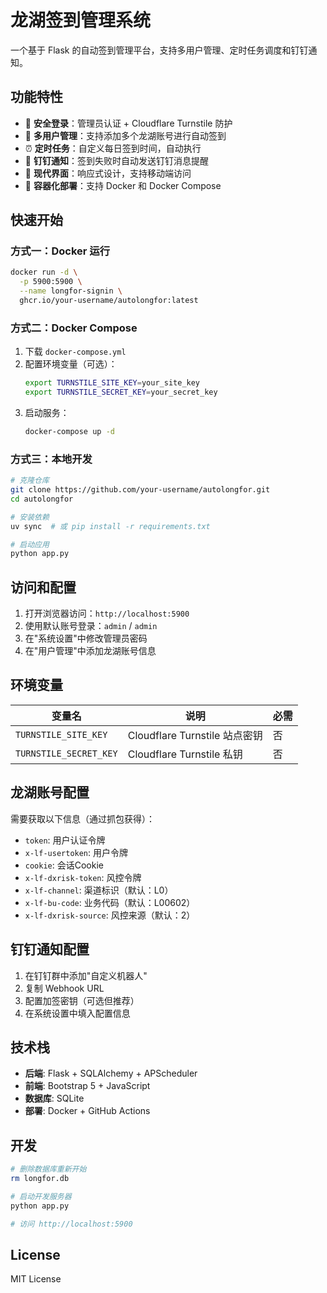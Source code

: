 # 龙湖签到管理系统

一个基于 Flask 的自动签到管理平台，支持多用户管理、定时任务调度和钉钉通知。

## 功能特性

- 🔐 **安全登录**：管理员认证 + Cloudflare Turnstile 防护
- 👥 **多用户管理**：支持添加多个龙湖账号进行自动签到
- ⏰ **定时任务**：自定义每日签到时间，自动执行
- 📱 **钉钉通知**：签到失败时自动发送钉钉消息提醒
- 🎨 **现代界面**：响应式设计，支持移动端访问
- 🐳 **容器化部署**：支持 Docker 和 Docker Compose

## 快速开始

### 方式一：Docker 运行

```bash
docker run -d \
  -p 5900:5900 \
  --name longfor-signin \
  ghcr.io/your-username/autolongfor:latest
```

### 方式二：Docker Compose

1. 下载 `docker-compose.yml`
2. 配置环境变量（可选）：
   ```bash
   export TURNSTILE_SITE_KEY=your_site_key
   export TURNSTILE_SECRET_KEY=your_secret_key
   ```
3. 启动服务：
   ```bash
   docker-compose up -d
   ```

### 方式三：本地开发

```bash
# 克隆仓库
git clone https://github.com/your-username/autolongfor.git
cd autolongfor

# 安装依赖
uv sync  # 或 pip install -r requirements.txt

# 启动应用
python app.py
```

## 访问和配置

1. 打开浏览器访问：`http://localhost:5900`
2. 使用默认账号登录：`admin` / `admin`
3. 在"系统设置"中修改管理员密码
4. 在"用户管理"中添加龙湖账号信息

## 环境变量

| 变量名 | 说明 | 必需 |
|--------|------|------|
| `TURNSTILE_SITE_KEY` | Cloudflare Turnstile 站点密钥 | 否 |
| `TURNSTILE_SECRET_KEY` | Cloudflare Turnstile 私钥 | 否 |

## 龙湖账号配置

需要获取以下信息（通过抓包获得）：
- `token`: 用户认证令牌
- `x-lf-usertoken`: 用户令牌
- `cookie`: 会话Cookie
- `x-lf-dxrisk-token`: 风控令牌
- `x-lf-channel`: 渠道标识（默认：L0）
- `x-lf-bu-code`: 业务代码（默认：L00602）
- `x-lf-dxrisk-source`: 风控来源（默认：2）

## 钉钉通知配置

1. 在钉钉群中添加"自定义机器人"
2. 复制 Webhook URL
3. 配置加签密钥（可选但推荐）
4. 在系统设置中填入配置信息

## 技术栈

- **后端**: Flask + SQLAlchemy + APScheduler
- **前端**: Bootstrap 5 + JavaScript
- **数据库**: SQLite
- **部署**: Docker + GitHub Actions

## 开发

```bash
# 删除数据库重新开始
rm longfor.db

# 启动开发服务器
python app.py

# 访问 http://localhost:5900
```

## License

MIT License